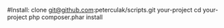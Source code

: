 #Install:
clone git@github.com:peterculak/scripts.git your-project
cd your-project
php composer.phar install